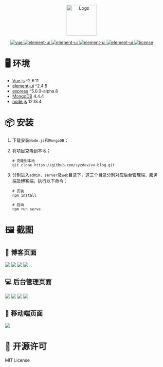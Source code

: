 <p align="center">
  <a href="https://github.com/syzdev/vv-blog" target="blank">
    <img src="./readme_images/vv-blog-logo.png" alt="Logo" height="100">
  </a>
</p>
<p align="center">
  <a href="https://github.com/vuejs/vue">
    <img src="https://img.shields.io/badge/vue-^2.6.11-brightgreen.svg" alt="vue">
  </a>
  <a href="https://github.com/ElemeFE/element">
    <img src="https://img.shields.io/badge/element--ui-^2.4.5-brightgreen.svg" alt="element-ui">
  </a>
  <a href="https://github.com/expressjs">
    <img src="https://img.shields.io/badge/express-^5.0.0-brightgreen.svg" alt="element-ui">
  </a>
  <a href="https://github.com/mongodb/mongo">
    <img src="https://img.shields.io/badge/MongoDB-4.4.4-brightgreen.svg" alt="element-ui">
  </a>
  <a href="https://github.com/nodejs/node">
    <img src="https://img.shields.io/badge/node-12.18.4-brightgreen.svg" alt="element-ui">
  </a>
  <a href="https://opensource.org/licenses/MIT">
    <img src="https://img.shields.io/github/license/mashape/apistatus.svg" alt="license">
  </a>
</p>


# 🖥️ 环境

- [Vue.js](https://www.npmjs.com/package/vue/v/2.6.11) ^2.6.11
- [element-ui](https://github.com/ElemeFE/element) ^2.4.5
- [express](https://www.npmjs.com/package/express/v/5.0.0-alpha.8) ^5.0.0-alpha.8
- [MongoDB](https://www.mongodb.com/) 4.4.4
- [node.js](https://nodejs.org/zh-cn/download/) 12.18.4

# 📦️ 安装

1. 下载安装`Node.js`和`MongoDB`；

2. 将项目克隆到本地；

   ```shell
   # 克隆到本地
   git clone https://github.com/syzdev/vv-blog.git
   ```

3. 分别进入`admin`、`server`及`web`目录下，这三个目录分别对应后台管理端、服务端及博客端，执行以下命令：

   ```shell
   # 安装
   npm install
   
   # 启动
   npm run serve
   ```


# 🖼️ 截图

## 📝 博客页面
<img src="./readme_images/web-1.gif" >
<img src="./readme_images/web-2.gif" >
<img src="./readme_images/web-4.jpg" >
<img src="./readme_images/web-3.jpg" >

## 💻 后台管理页面
<img src="./readme_images/admin-1.gif" >
<img src="./readme_images/admin-3.png" >
<img src="./readme_images/admin-2.png" >
<img src="./readme_images/admin-4.png" >

## 📱 移动端页面
<img src="./readme_images/mobile-1.png" >

# 📜 开源许可
MIT License
